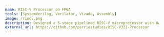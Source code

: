 ```yaml
---
name: RISC-V Processor on FPGA
tools: [SystemVerilog, Verilator, Vivado, Assembly]
image: /riscv.png
description: Designed a 5-stage pipelined RISC-V microprocessor with UART interface using Verilog. Implemented the complete instruction set of RV32I and deployed on an ARTY-A7 100T FPGA running at 100 MHz.
external_url: https://github.com/perriestudios/RISC-V32I-Processor
---
```

